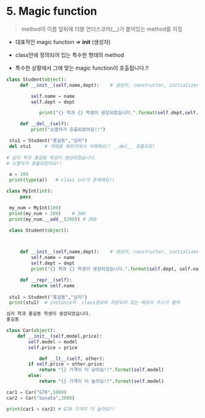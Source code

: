 # 5. Magic function

> method의 이름 앞뒤에 더블 언더스코어(__)가 붙어있는 method를 지칭

* 대표적인 magic function => __init__ (생성자)

* class안에 정의되어 있는 특수한 형태의 method

* 특수한 상황에서 그에 맞는 magic function이 호출됩니다.!!

```python
class Student(object):
     def __init__(self,name,dept):    # 생성자, constructor, initializer

         self.name = name
         self.dept = dept

            print("{} 학과 {} 학생이 생성되었습니다.".format(self.dept,self.name))

     def __del__(self):
         print("소멸자가 호출되었어요!!")

 stu1 = Student("홍길동","심리")
 del stu1     # 객체를 메모리에서 삭제해요!! __del__ 호출되요!
    
# 심리 학과 홍길동 학생이 생성되었습니다.
# 소멸자가 호출되었어요!!
```

```python
 a = 100
 print(type(a))   # class int가 존재해요!!

class MyInt(int):
     pass

 my_num = MyInt(100)
 print(my_num + 200)	# 300
 print(my_num.__add__(200))	# 300
```

```python
 class Student(object):



     def __init__(self,name,dept):    # 생성자, constructor, initializer
         self.name = name
         self.dept = dept
         print("{} 학과 {} 학생이 생성되었습니다.".format(self.dept, self.name))

     def __repr__(self):
         return self.name
        
 stu1 = Student("홍길동","심리")
 print(stu1)  # instance의  class정보와 저장되어 있는 메모리 주소가 출력

심리 학과 홍길동 학생이 생성되었습니다.
홍길동    
```

```python
class Car(object):
    def __init__(self,model,price):
        self.model = model
        self.price = price

    		def __lt__(self, other):
        if self.price < other.price:
            return "{} 가격이 더 낮아요!!".format(self.model)
        else:
            return "{} 가격이 더 높아요!!".format(self.model)

car1 = Car("G70",5000)
car2 = Car("Sonata",3000)

print(car1 < car2) # G70 가격이 더 높아요!!
```

